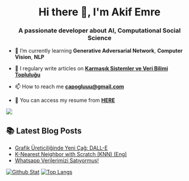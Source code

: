 <h1 align="center">Hi there 👋, I'm Akif Emre</h1>
<h3 align="center">A passionate developer about AI, Computational Social Science</h3>


- 🌱 I’m currently learning **Generative Adversarial Network**, **Computer Vision**, **NLP**

- 📝 I regulary write articles on [**Karmaşık Sistemler ve Veri Bilimi Topluluğu**](https://medium.com/kaveai)

- 📫 How to reach me **capogluuu@gmail.com**

- 📧 You can access my resume from [**HERE**](https://github.com/capogluuu/capogluuu/blob/main/Resume_Template_by_Anubhav.pdf) 

[![](https://img.shields.io/badge/linkedin-%230077B5.svg?&style=for-the-badge&logo=linkedin&logoColor=white)](https://www.linkedin.com/in/akifcapoglu/)


##  📚 Latest Blog Posts
- [Grafik Üreticiliğinde Yeni Çağ: DALL-E ](https://medium.com/t%C3%BCrkiye/grafik-%C3%BCreticili%C4%9Finde-yeni-%C3%A7a%C4%9F-dall-e-6db23590c52b)
- [K-Nearest Neighbor with Scratch (KNN) (Eng)](https://medium.com/analytics-vidhya/k-nearest-neighbor-with-scratch-knn-75bf088729b)
- [Whatsapp Verilerimizi Satıyormuş!](https://medium.com/t%C3%BCrkiye/whatsapp-verilerimizi-sat%C4%B1yormu%C5%9F-41460cc1b6b2)

[![Github Stat](https://github-readme-stats.vercel.app/api?username=capogluuu&count_private=true&show_icons=true&theme=default)](https://github-readme-stats.vercel.app/api?username=capogluuu)
[![Top Langs](https://github-readme-stats.vercel.app/api/top-langs/?username=capogluuu&layout=compact)](https://github.com/mohit01-beep/github-readme-stats)

